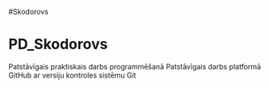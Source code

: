 #Skodorovs
# PD_Skodorovs
Patstāvīgais praktiskais darbs programmēšanā
Patstāvīgais darbs platformā GitHub ar versiju kontroles sistēmu Git
